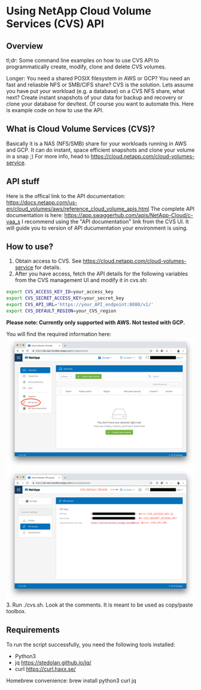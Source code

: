 # Using NetApp Cloud Volume Services (CVS) API

## Overview
tl;dr: Some command line examples on how to use CVS API to programmatically create, modify, clone and delete CVS volumes.

Longer: You need a shared POSIX filesystem in AWS or GCP? You need an fast and reliasble NFS or SMB/CIFS share? CVS is the solution. Lets assume you have put your workload (e.g. a database) on a CVS NFS share, what next? Create instant snapshots of your data for backup and recovery or clone your database for dev/test. Of course you want to automate this. Here is example code on how to use the API.

## What is Cloud Volume Services (CVS)?
Basically it is a NAS (NFS/SMB) share for your workloads running in AWS and GCP. It can do instant, space efficient snapshots and clone your volume in a snap ;) For more info, head to https://cloud.netapp.com/cloud-volumes-service.

## API stuff
Here is the offical link to the API documentation:
https://docs.netapp.com/us-en/cloud_volumes/aws/reference_cloud_volume_apis.html
The complete API documentation is here: https://app.swaggerhub.com/apis/NetApp-Cloud/c-vaa_s
I recommend using the "API documentation" link from the CVS UI. It will guide you to version of API ducumentation your environment is using.

## How to use?
1. Obtain access to CVS. See https://cloud.netapp.com/cloud-volumes-service for details.
2. After you have access, fetch the API details for the following variables from the CVS management UI and modify it in cvs.sh:
```bash
export CVS_ACCESS_KEY_ID=your_access_key
export CVS_SECRET_ACCESS_KEY=your_secret_key
export CVS_API_URL='https://your_API_endpoint:8080/v1/'
export CVS_DEFAULT_REGION=your_CVS_region
```
**Please note: Currently only supported with AWS. Not tested with GCP.**

You will find the required information here:
![CVS UI Overview](CVS-UI.png)
![CVS UI API access credentials](CVS-UI-API-access.png)
3. Run ./cvs.sh. Look at the comments. It is meant to be used as copy/paste toolbox.

## Requirements
To run the script successfully, you need the following tools installed:
* Python3
* jq https://stedolan.github.io/jq/
* curl https://curl.haxx.se/

Homebrew convenience: brew install python3 curl jq
